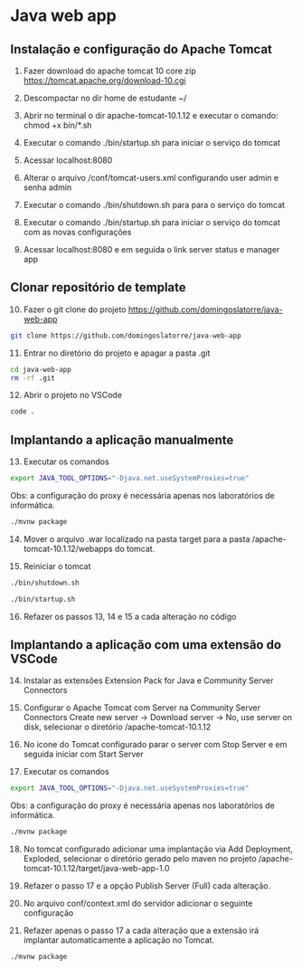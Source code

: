 # Java web app

## Instalação e configuração do Apache Tomcat

1. Fazer download do apache tomcat 10 core zip
   https://tomcat.apache.org/download-10.cgi

2. Descompactar no dir home de estudante ~/

3. Abrir no terminal o dir apache-tomcat-10.1.12 e executar o comando:
   chmod +x bin/\*.sh

4. Executar o comando ./bin/startup.sh para iniciar o serviço do tomcat

5. Acessar localhost:8080

6. Alterar o arquivo /conf/tomcat-users.xml configurando user admin e senha admin
   <user username="admin" password="admin" roles="manager-gui"/>

7. Executar o comando ./bin/shutdown.sh para para o serviço do tomcat

8. Executar o comando ./bin/startup.sh para iniciar o serviço do tomcat com as novas configurações

9. Acessar localhost:8080 e em seguida o link server status e manager app

## Clonar repositório de template

10. Fazer o git clone do projeto https://github.com/domingoslatorre/java-web-app

```bash
git clone https://github.com/domingoslatorre/java-web-app
```

11. Entrar no diretório do projeto e apagar a pasta .git

```bash
cd java-web-app
rm -rf .git
```

12. Abrir o projeto no VSCode

```bash
code .
```

## Implantando a aplicação manualmente

13. Executar os comandos

```bash
export JAVA_TOOL_OPTIONS="-Djava.net.useSystemProxies=true"
```

Obs: a configuração do proxy é necessária apenas nos laboratórios de informática.

```bash
./mvnw package
```

14. Mover o arquivo .war localizado na pasta target para a pasta /apache-tomcat-10.1.12/webapps do tomcat.

15. Reiniciar o tomcat

```bash
./bin/shutdown.sh
```

```bash
./bin/startup.sh
```

16. Refazer os passos 13, 14 e 15 a cada alteração no código

## Implantando a aplicação com uma extensão do VSCode

14. Instalar as extensões Extension Pack for Java e Community Server Connectors

15. Configurar o Apache Tomcat com Server na Community Server Connectors
    Create new server -> Download server -> No, use server on disk, selecionar o diretório /apache-tomcat-10.1.12

16. No icone do Tomcat configurado parar o server com Stop Server e em seguida iniciar com Start Server

17. Executar os comandos

```bash
export JAVA_TOOL_OPTIONS="-Djava.net.useSystemProxies=true"
```

Obs: a configuração do proxy é necessária apenas nos laboratórios de informática.

```bash
./mvnw package
```

18. No tomcat configurado adicionar uma implantação via Add Deployment, Exploded, selecionar o diretório gerado pelo maven no projeto /apache-tomcat-10.1.12/target/java-web-app-1.0

19. Refazer o passo 17 e a opção Publish Server (Full) cada alteração.

20. No arquivo conf/context.xml do servidor adicionar o seguinte configuração
    <Context reloadable="true">

21. Refazer apenas o passo 17 a cada alteração que a extensão irá implantar automaticamente a aplicação no Tomcat.

```bash
./mvnw package
```
